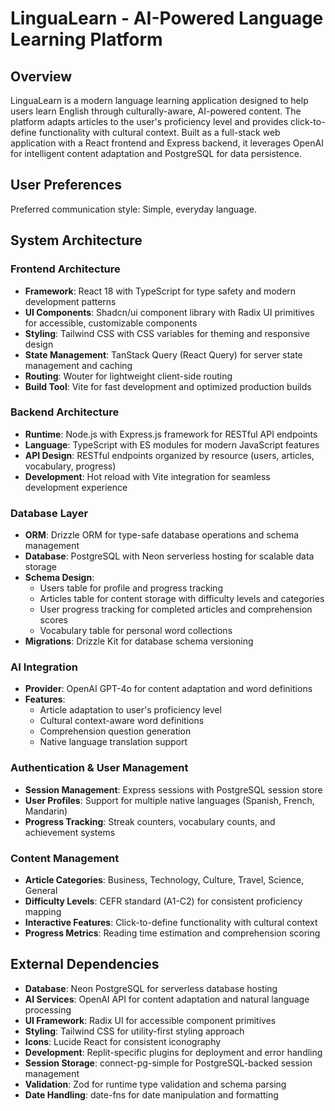 # LinguaLearn - AI-Powered Language Learning Platform

## Overview

LinguaLearn is a modern language learning application designed to help users learn English through culturally-aware, AI-powered content. The platform adapts articles to the user's proficiency level and provides click-to-define functionality with cultural context. Built as a full-stack web application with a React frontend and Express backend, it leverages OpenAI for intelligent content adaptation and PostgreSQL for data persistence.

## User Preferences

Preferred communication style: Simple, everyday language.

## System Architecture

### Frontend Architecture
- **Framework**: React 18 with TypeScript for type safety and modern development patterns
- **UI Components**: Shadcn/ui component library with Radix UI primitives for accessible, customizable components
- **Styling**: Tailwind CSS with CSS variables for theming and responsive design
- **State Management**: TanStack Query (React Query) for server state management and caching
- **Routing**: Wouter for lightweight client-side routing
- **Build Tool**: Vite for fast development and optimized production builds

### Backend Architecture
- **Runtime**: Node.js with Express.js framework for RESTful API endpoints
- **Language**: TypeScript with ES modules for modern JavaScript features
- **API Design**: RESTful endpoints organized by resource (users, articles, vocabulary, progress)
- **Development**: Hot reload with Vite integration for seamless development experience

### Database Layer
- **ORM**: Drizzle ORM for type-safe database operations and schema management
- **Database**: PostgreSQL with Neon serverless hosting for scalable data storage
- **Schema Design**: 
  - Users table for profile and progress tracking
  - Articles table for content storage with difficulty levels and categories
  - User progress tracking for completed articles and comprehension scores
  - Vocabulary table for personal word collections
- **Migrations**: Drizzle Kit for database schema versioning

### AI Integration
- **Provider**: OpenAI GPT-4o for content adaptation and word definitions
- **Features**:
  - Article adaptation to user's proficiency level
  - Cultural context-aware word definitions
  - Comprehension question generation
  - Native language translation support

### Authentication & User Management
- **Session Management**: Express sessions with PostgreSQL session store
- **User Profiles**: Support for multiple native languages (Spanish, French, Mandarin)
- **Progress Tracking**: Streak counters, vocabulary counts, and achievement systems

### Content Management
- **Article Categories**: Business, Technology, Culture, Travel, Science, General
- **Difficulty Levels**: CEFR standard (A1-C2) for consistent proficiency mapping
- **Interactive Features**: Click-to-define functionality with cultural context
- **Progress Metrics**: Reading time estimation and comprehension scoring

## External Dependencies

- **Database**: Neon PostgreSQL for serverless database hosting
- **AI Services**: OpenAI API for content adaptation and natural language processing
- **UI Framework**: Radix UI for accessible component primitives
- **Styling**: Tailwind CSS for utility-first styling approach
- **Icons**: Lucide React for consistent iconography
- **Development**: Replit-specific plugins for deployment and error handling
- **Session Storage**: connect-pg-simple for PostgreSQL-backed session management
- **Validation**: Zod for runtime type validation and schema parsing
- **Date Handling**: date-fns for date manipulation and formatting